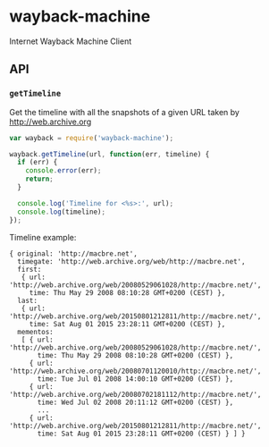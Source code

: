 # wayback-machine
Internet Wayback Machine Client

## API

### `getTimeline`

Get the timeline with all the snapshots of a given URL taken by http://web.archive.org

```js
var wayback = require('wayback-machine');

wayback.getTimeline(url, function(err, timeline) {
  if (err) {
    console.error(err);
    return;
  }

  console.log('Timeline for <%s>:', url);
  console.log(timeline);
});
```

Timeline example:

```
{ original: 'http://macbre.net',
  timegate: 'http://web.archive.org/web/http://macbre.net',
  first: 
   { url: 'http://web.archive.org/web/20080529061028/http://macbre.net/',
     time: Thu May 29 2008 08:10:28 GMT+0200 (CEST) },
  last: 
   { url: 'http://web.archive.org/web/20150801212811/http://macbre.net/',
     time: Sat Aug 01 2015 23:28:11 GMT+0200 (CEST) },
  mementos: 
   [ { url: 'http://web.archive.org/web/20080529061028/http://macbre.net/',
       time: Thu May 29 2008 08:10:28 GMT+0200 (CEST) },
     { url: 'http://web.archive.org/web/20080701120010/http://macbre.net/',
       time: Tue Jul 01 2008 14:00:10 GMT+0200 (CEST) },
     { url: 'http://web.archive.org/web/20080702181112/http://macbre.net/',
       time: Wed Jul 02 2008 20:11:12 GMT+0200 (CEST) },
       ...
     { url: 'http://web.archive.org/web/20150801212811/http://macbre.net/',
       time: Sat Aug 01 2015 23:28:11 GMT+0200 (CEST) } ] }
```
